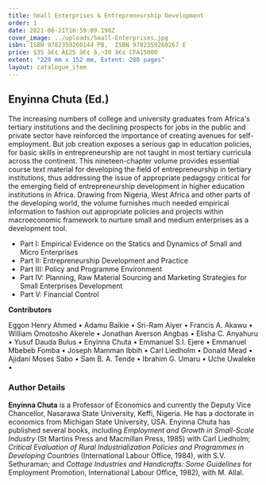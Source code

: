 ```yaml
---
title: Small Enterprises & Entrepreneurship Development
order: 1
date: 2021-06-21T16:59:09.198Z
cover_image: ../uploads/Small-Enterprises.jpg
isbn: ISBN 9782359260144 PB,  ISBN 9782359260267 E
price: $35 â€¢ Â£25 â€¢ â‚¬30 â€¢ CFA15000
extent: "229 mm x 152 mm, Extent: 280 pages"
layout: catalogue_item
---
```

## Enyinna Chuta (Ed.)

The increasing numbers of college and university graduates from Africa's tertiary institutions and the declining prospects for jobs in the public and private sector have reinforced the importance of creating avenues for self-employment. But job creation exposes a serious gap in education policies, for basic skills in entrepreneurship are not taught in most tertiary curricula across the continent. This nineteen-chapter volume provides essential course text material for developing the field of entrepreneurship in tertiary institutions, thus addressing the issue of appropriate pedagogy critical for the emerging field of entrepreneurship development in higher education institutions in Africa. Drawing from Nigeria, West Africa and other parts of the developing world, the volume furnishes much needed empirical information to fashion out appropriate policies and projects within macroeconomic framework to nurture small and medium enterprises as a development tool.

* Part I: Empirical Evidence on the Statics and Dynamics of Small and Micro Enterprises
* Part II: Entrepreneurship Development and Practice
* Part III: Policy and Programme Environment
* Part IV: Planning, Raw Material Sourcing and Marketing Strategies for Small Enterprises Development
* Part V: Financial Control

**Contributors**

Eggon Henry Ahmed • Adamu Baikie • Sri-Ram Aiyer • Francis A. Akawu • William Omotosho Akerele • Jonathan Averson Angbas • Elisha C. Anyahuru • Yusuf Dauda Bulus • Enyinna Chuta • Emmanuel S.I. Ejere • Emmanuel Mbebeb Fomba • Joseph Mamman Ibbih • Carl Liedholm • Donald Mead • Ajidani Moses Sabo • Sam B. A. Tende • Ibrahim G. Umaru • Uche Uwaleke •

### Author Details

**Enyinna Chuta** is a Professor of Economics and currently the Deputy Vice Chancellor, Nasarawa State University, Keffi, Nigeria. He has a doctorate in economics from Michigan State University, USA. Enyinna Chuta has published several books, including *Employment and Growth in Small-Scale Industry* (St Martins Press and Macmillan Press, 1985) with Carl Liedholm; *Critical Evaluation of Rural Industrialization Policies and Programmes in Developing Countries* (International Labour Office, 1984), with S.V. Sethuraman; and *Cottage Industries and Handicrafts: Some Guidelines* for Employment Promotion, International Labour Office, 1982), with M. Allal.
